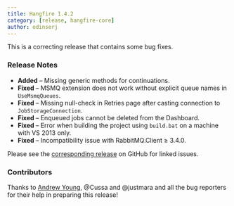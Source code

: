 ```yaml
---
title: Hangfire 1.4.2
category: [release, hangfire-core]
author: odinserj
---
```


This is a correcting release that contains some bug fixes.

### Release Notes

* **Added** – Missing generic methods for continuations.
* **Fixed** – MSMQ extension does not work without explicit queue names in `UseMsmqQueues`.
* **Fixed** – Missing null-check in Retries page after casting connection to `JobStorageConnection`.
* **Fixed** – Enqueued jobs cannot be deleted from the Dashboard.
* **Fixed** – Error when building the project using `build.bat` on a machine with VS 2013 only.
* **Fixed** – Incompatibility issue with RabbitMQ.Client &ge; 3.4.0.

Please see the [corresponding release](https://github.com/HangfireIO/Hangfire/releases/tag/v1.4.2) on GitHub for linked issues.

### Contributors

Thanks to [Andrew Young](https://github.com/yngndrw), @Cussa and @justmara and all the bug reporters for their help in preparing this release!
